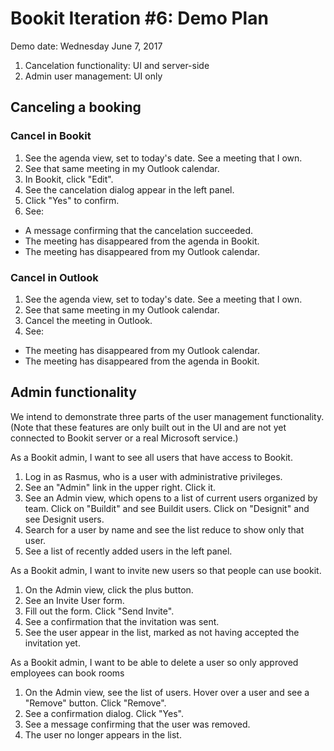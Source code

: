 # Bookit Iteration #6: Demo Plan

Demo date: Wednesday June 7, 2017

1) Cancelation functionality: UI and server-side
2) Admin user management: UI only

## Canceling a booking

### Cancel in Bookit
1) See the agenda view, set to today's date. See a meeting that I own.
2) See that same meeting in my Outlook calendar.
3) In Bookit, click "Edit".
4) See the cancelation dialog appear in the left panel.
5) Click "Yes" to confirm.
6) See:
- A message confirming that the cancelation succeeded.
- The meeting has disappeared from the agenda in Bookit.
- The meeting has disappeared from my Outlook calendar.

### Cancel in Outlook
1) See the agenda view, set to today's date. See a meeting that I own.
2) See that same meeting in my Outlook calendar.
3) Cancel the meeting in Outlook.
4) See:
- The meeting has disappeared from my Outlook calendar.
- The meeting has disappeared from the agenda in Bookit.


## Admin functionality

We intend to demonstrate three parts of the user management functionality. (Note that these features are only built out in the UI and are not yet connected to Bookit server or a real Microsoft service.)

As a Bookit admin, I want to see all users that have access to Bookit.
1) Log in as Rasmus, who is a user with administrative privileges.
2) See an "Admin" link in the upper right. Click it.
3) See an Admin view, which opens to a list of current users organized by team. Click on "Buildit" and see Buildit users. Click on "Designit" and see Designit users.
4) Search for a user by name and see the list reduce to show only that user.
5) See a list of recently added users in the left panel.

As a Bookit admin, I want to invite new users so that people can use bookit.
1) On the Admin view, click the plus button.
2) See an Invite User form.
3) Fill out the form. Click "Send Invite".
4) See a confirmation that the invitation was sent.
5) See the user appear in the list, marked as not having accepted the invitation yet.

As a Bookit admin, I want to be able to delete a user so only approved employees can book rooms
1) On the Admin view, see the list of users. Hover over a user and see a "Remove" button. Click "Remove". 
2) See a confirmation dialog. Click "Yes".
3) See a message confirming that the user was removed.
4) The user no longer appears in the list.
